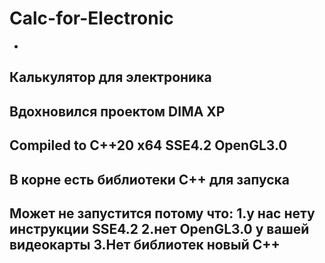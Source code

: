 # Calc-for-Electronic
-
Калькулятор для электроника 
-----------
Вдохновился проектом DIMA XP
-
Compiled to C++20 x64 SSE4.2 OpenGL3.0
--
В корне есть библиотеки С++ для запуска 
--
Может не запустится потому что:
1.у нас нету инструкции SSE4.2
2.нет OpenGL3.0 у вашей видеокарты
3.Нет библиотек новый С++
--
